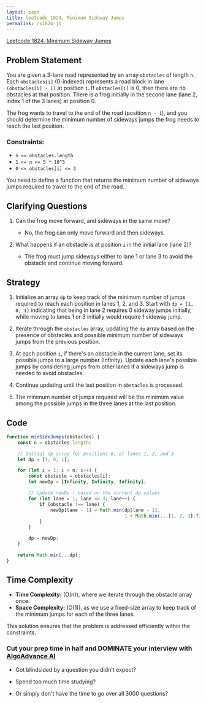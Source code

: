 ```yaml
---
layout: page
title: leetcode 1824. Minimum Sideway Jumps
permalink: /s1824-js
---
```

[Leetcode 1824. Minimum Sideway Jumps](https://algoadvance.github.io/algoadvance/l1824)
## Problem Statement

You are given a 3-lane road represented by an array `obstacles` of length `n`. Each `obstacles[i]` (0-indexed) represents a road block in lane `(obstacles[i] - 1)` at position `i`. If `obstacles[i]` is 0, then there are no obstacles at that position. There is a frog initially in the second lane (lane 2, index 1 of the 3 lanes) at position 0. 

The frog wants to travel to the end of the road (position `n - 1`), and you should determine the minimum number of sideways jumps the frog needs to reach the last position.

### Constraints:
- `n == obstacles.length`
- `1 <= n <= 5 * 10^5`
- `0 <= obstacles[i] <= 3`

You need to define a function that returns the minimum number of sideways jumps required to travel to the end of the road.

## Clarifying Questions

1. Can the frog move forward, and sideways in the same move?
   - No, the frog can only move forward and then sideways.

2. What happens if an obstacle is at position `i` in the initial lane (lane 2)?
   - The frog must jump sideways either to lane 1 or lane 3 to avoid the obstacle and continue moving forward.

## Strategy

1. Initialize an array `dp` to keep track of the minimum number of jumps required to reach each position in lanes 1, 2, and 3. Start with `dp = [1, 0, 1]` indicating that being in lane 2 requires 0 sideway jumps initially, while moving to lanes 1 or 3 initially would require 1 sideway jump.

2. Iterate through the `obstacles` array, updating the `dp` array based on the presence of obstacles and possible minimum number of sideways jumps from the previous position.

3. At each position `i`, if there's an obstacle in the current lane, set its possible jumps to a large number (Infinity). Update each lane's possible jumps by considering jumps from other lanes if a sideways jump is needed to avoid obstacles.

4. Continue updating until the last position in `obstacles` is processed.

5. The minimum number of jumps required will be the minimum value among the possible jumps in the three lanes at the last position.

## Code

```javascript
function minSideJumps(obstacles) {
    const n = obstacles.length;

    // Initial dp array for positions 0, at lanes 1, 2, and 3
    let dp = [1, 0, 1];

    for (let i = 1; i < n; i++) {
        const obstacle = obstacles[i];
        let newDp = [Infinity, Infinity, Infinity];

        // Update newDp - based on the current dp values
        for (let lane = 1; lane <= 3; lane++) {
            if (obstacle !== lane) {
                newDp[lane - 1] = Math.min(dp[lane - 1], 
                                           1 + Math.min(...[1, 2, 3].filter(l => l !== lane && obstacle !== l).map(l => dp[l - 1])));
            }
        }

        dp = newDp;
    }

    return Math.min(...dp);
}
```

## Time Complexity

- **Time Complexity:** \(O(n)\), where we iterate through the obstacle array once.
- **Space Complexity:** \(O(1)\), as we use a fixed-size array to keep track of the minimum jumps for each of the three lanes.

This solution ensures that the problem is addressed efficiently within the constraints.


### Cut your prep time in half and DOMINATE your interview with [AlgoAdvance AI](https://algoAdvance.com)

- Got blindsided by a question you didn't expect?

- Spend too much time studying?

- Or simply don't have the time to go over all 3000 questions?

